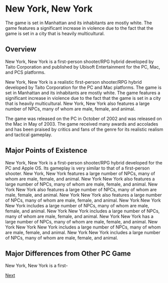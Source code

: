 # New York, New York

The game is set in Manhattan and its inhabitants are mostly white. The game features a significant increase in violence due to the fact that the game is set in a city that is heavily multicultural.

## Overview

New York, New York is a first-person shooter/RPG hybrid developed by Taito Corporation and published by Ubisoft Entertainment for the PC, Mac, and PCS platforms.

New York, New York is a realistic first-person shooter/RPG hybrid developed by Taito Corporation for the PC and Mac platforms. The game is set in Manhattan and its inhabitants are mostly white. The game features a significant increase in violence due to the fact that the game is set in a city that is heavily multicultural. New York, New York also features a large number of NPCs, many of whom are male, female, and animal.

The game was released on the PC in October of 2002 and was released on the Mac in May of 2003. The game received many awards and accolades and has been praised by critics and fans of the genre for its realistic realism and tactical gameplay.

## Major Points of Existence

New York, New York is a first-person shooter/RPG hybrid developed for the PC and Apple OS. Its gameplay is very similar to that of a first-person shooter. New York, New York features a large number of NPCs, many of whom are male, female, and animal. New York New York also features a large number of NPCs, many of whom are male, female, and animal. New York New York also features a large number of NPCs, many of whom are male, female, and animal. New York New York also features a large number of NPCs, many of whom are male, female, and animal. New York New York New York includes a large number of NPCs, many of whom are male, female, and animal. New York New York includes a large number of NPCs, many of whom are male, female, and animal. New York New York has a large number of NPCs, many of whom are male, female, and animal. New York New York New York includes a large number of NPCs, many of whom are male, female, and animal. New York New York includes a large number of NPCs, many of whom are male, female, and animal.

## Major Differences from Other PC Game

New York, New York is a first-

[Next](394.md)